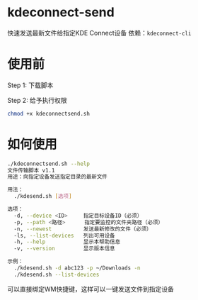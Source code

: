# kdeconnect-send
快速发送最新文件给指定KDE Connect设备
依赖：`kdeconnect-cli`
# 使用前
Step 1: 下载脚本

Step 2: 给予执行权限
```bash
chmod +x kdeconnectsend.sh
```
# 如何使用

```bash
./kdeconnectsend.sh --help
文件传输脚本 v1.1
用途：向指定设备发送指定目录的最新文件

用法：
  ./kdesend.sh [选项]

选项：
  -d, --device <ID>     指定目标设备ID（必须）
  -p, --path <路径>      指定要监控的文件夹路径（必须）
  -n, --newest          发送最新修改的文件（必须）
  -ls, --list-devices   列出可用设备
  -h, --help            显示本帮助信息
  -v, --version         显示版本信息

示例：
  ./kdesend.sh -d abc123 -p ~/Downloads -n
  ./kdesend.sh --list-devices
```
可以直接绑定WM快捷键，这样可以一键发送文件到指定设备
